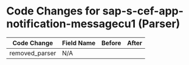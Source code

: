 # Code Changes for sap-s-cef-app-notification-messagecu1 (Parser)

| Code Change | Field Name | Before | After |
|-------------|------------|--------|-------|
| removed_parser | N/A |  |  |